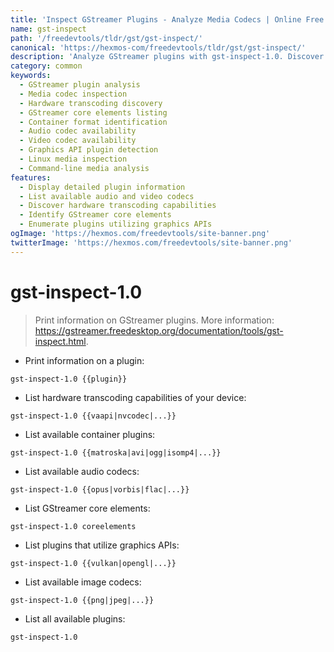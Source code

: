 ```yaml
---
title: 'Inspect GStreamer Plugins - Analyze Media Codecs | Online Free DevTools by Hexmos'
name: gst-inspect
path: '/freedevtools/tldr/gst/gst-inspect/'
canonical: 'https://hexmos-com/freedevtools/tldr/gst/gst-inspect/'
description: 'Analyze GStreamer plugins with gst-inspect-1.0. Discover available media codecs and hardware capabilities. Free online tool, no registration required.'
category: common
keywords:
  - GStreamer plugin analysis
  - Media codec inspection
  - Hardware transcoding discovery
  - GStreamer core elements listing
  - Container format identification
  - Audio codec availability
  - Video codec availability
  - Graphics API plugin detection
  - Linux media inspection
  - Command-line media analysis
features:
  - Display detailed plugin information
  - List available audio and video codecs
  - Discover hardware transcoding capabilities
  - Identify GStreamer core elements
  - Enumerate plugins utilizing graphics APIs
ogImage: 'https://hexmos.com/freedevtools/site-banner.png'
twitterImage: 'https://hexmos.com/freedevtools/site-banner.png'
---
```


# gst-inspect-1.0

> Print information on GStreamer plugins.
> More information: <https://gstreamer.freedesktop.org/documentation/tools/gst-inspect.html>.

- Print information on a plugin:

`gst-inspect-1.0 {{plugin}}`

- List hardware transcoding capabilities of your device:

`gst-inspect-1.0 {{vaapi|nvcodec|...}}`

- List available container plugins:

`gst-inspect-1.0 {{matroska|avi|ogg|isomp4|...}}`

- List available audio codecs:

`gst-inspect-1.0 {{opus|vorbis|flac|...}}`

- List GStreamer core elements:

`gst-inspect-1.0 coreelements`

- List plugins that utilize graphics APIs:

`gst-inspect-1.0 {{vulkan|opengl|...}}`

- List available image codecs:

`gst-inspect-1.0 {{png|jpeg|...}}`

- List all available plugins:

`gst-inspect-1.0`
